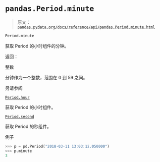 # `pandas.Period.minute`

> 原文：[`pandas.pydata.org/docs/reference/api/pandas.Period.minute.html`](https://pandas.pydata.org/docs/reference/api/pandas.Period.minute.html)

```py
Period.minute
```

获取 Period 的小时组件的分钟。

返回：

整数

分钟作为一个整数，范围在 0 到 59 之间。

另请参阅

[`Period.hour`](https://pandas.pydata.org/docs/reference/api/pandas.Period.hour.html#pandas.Period.hour "pandas.Period.hour")

获取 Period 的小时组件。

[`Period.second`](https://pandas.pydata.org/docs/reference/api/pandas.Period.second.html#pandas.Period.second "pandas.Period.second")

获取 Period 的秒组件。

例子

```py
>>> p = pd.Period("2018-03-11 13:03:12.050000")
>>> p.minute
3 
```
